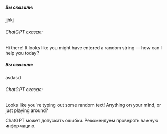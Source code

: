 ##### Вы сказали:

jjhkj

###### ChatGPT сказал:

Hi there! It looks like you might have entered a random string — how can I help you today?

##### Вы сказали:

asdasd

###### ChatGPT сказал:

Looks like you're typing out some random text! Anything on your mind, or just playing around?

ChatGPT может допускать ошибки. Рекомендуем проверять важную информацию.